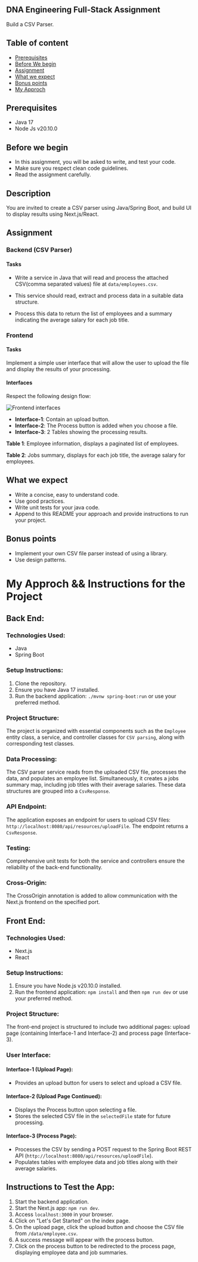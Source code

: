 ## DNA Engineering Full-Stack Assignment

Build a CSV Parser.

## Table of content

- [Prerequisites](#prerequisites)
- [Before We begin](#before-we-begin)
- [Assignment](#assignment)
- [What we expect](#what-we-expect)
- [Bonus points](#bonus-points)
- [My Approch](#My-Approch-&&-Instructions-for-the-Project)

## Prerequisites

- Java 17
- Node Js v20.10.0

## Before we begin

- In this assignment, you will be asked to write, and test your code.
- Make sure you respect clean code guidelines.
- Read the assignment carefully.

## Description

You are invited to create a CSV parser using Java/Spring Boot, and build UI to display results using Next.js/React.

## Assignment

### Backend (CSV Parser)

#### Tasks

- Write a service in Java that will read and process the attached CSV(comma separated values) file at `data/employees.csv`.

- This service should read, extract and process data in a suitable data structure.

- Process this data to return the list of employees and a summary indicating the average salary for each job title.

### Frontend

#### Tasks

Implement a simple user interface that will allow the user to upload the file and display the results of your processing.

#### Interfaces

Respect the following design flow:

![Frontend interfaces](./static/interfaces.png)

- **Interface-1**: Contain an upload button.
- **Interface-2**: The Process button is added when you choose a file.
- **Interface-3**: 2 Tables showing the processing results.

**Table 1**: Employee information, displays a paginated list of employees.

**Table 2**: Jobs summary, displays for each job title, the average salary for employees.

## What we expect

- Write a concise, easy to understand code.
- Use good practices.
- Write unit tests for your java code.
- Append to this README your approach and provide instructions to run your project.

## Bonus points

- Implement your own CSV file parser instead of using a library.
- Use design patterns.

# My Approch && Instructions for the Project

## Back End:

### Technologies Used:

- Java
- Spring Boot

### Setup Instructions:

1. Clone the repository.
2. Ensure you have Java 17 installed.
3. Run the backend application: `./mvnw spring-boot:run` or use your preferred method.

### Project Structure:

The project is organized with essential components such as the `Employee` entity class, a service, and controller classes for `CSV parsing`, along with corresponding test classes.

### Data Processing:

The CSV parser service reads from the uploaded CSV file, processes the data, and populates an employee list. Simultaneously, it creates a jobs summary map, including job titles with their average salaries. These data structures are grouped into a `CsvResponse`.

### API Endpoint:

The application exposes an endpoint for users to upload CSV files: `http://localhost:8080/api/resources/uploadFile`. The endpoint returns a `CsvResponse`.

### Testing:

Comprehensive unit tests for both the service and controllers ensure the reliability of the back-end functionality.

### Cross-Origin:

The CrossOrigin annotation is added to allow communication with the Next.js frontend on the specified port.

## Front End:

### Technologies Used:

- Next.js
- React

### Setup Instructions:

1. Ensure you have Node.js v20.10.0 installed.
2. Run the frontend application: `npm install` and then `npm run dev` or use your preferred method.

### Project Structure:

The front-end project is structured to include two additional pages: upload page (containing Interface-1 and Interface-2) and process page (Interface-3).

### User Interface:

#### Interface-1 (Upload Page):

- Provides an upload button for users to select and upload a CSV file.

#### Interface-2 (Upload Page Continued):

- Displays the Process button upon selecting a file.
- Stores the selected CSV file in the `selectedFile` state for future processing.

#### Interface-3 (Process Page):

- Processes the CSV by sending a POST request to the Spring Boot REST API (`http://localhost:8080/api/resources/uploadFile`).
- Populates tables with employee data and job titles along with their average salaries.

## Instructions to Test the App:

1. Start the backend application.
2. Start the Next.js app: `npm run dev`.
3. Access `localhost:3000` in your browser.
4. Click on "Let's Get Started" on the index page.
5. On the upload page, click the upload button and choose the CSV file from `/data/employee.csv`.
6. A success message will appear with the process button.
7. Click on the process button to be redirected to the process page, displaying employee data and job summaries.
